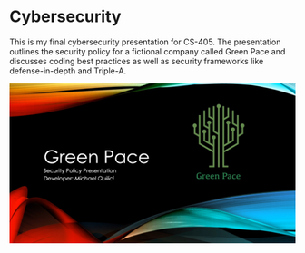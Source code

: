 # Cybersecurity

This is my final cybersecurity presentation for CS-405. The presentation outlines the security policy for a fictional company called Green Pace and discusses coding best practices as well as security frameworks like defense-in-depth and Triple-A.

<p align="center"> <a href="https://www.youtube.com/watch?v=YCTlsfKKL9U">
     <img src="/images/Security.jpg" alt="alt text" width="640px">
</a></p>
<br/>
